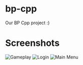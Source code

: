 # bp-cpp
Our BP Cpp project :)

# Screenshots
![Gameplay](https://github.com/er888kh/bp-cpp/blob/main/images/gameplay.png?raw=true)
![Login](https://github.com/er888kh/bp-cpp/blob/main/images/login.png?raw=true)
![Main Menu](https://github.com/er888kh/bp-cpp/blob/main/images/main-menu.png?raw=true)

